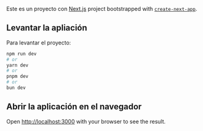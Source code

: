 Este es un proyecto con [Next.js](https://nextjs.org/) project bootstrapped with [`create-next-app`](https://github.com/vercel/next.js/tree/canary/packages/create-next-app).

## Levantar la apliación 

Para levantar el proyecto:

```bash
npm run dev
# or
yarn dev
# or
pnpm dev
# or
bun dev
```

## Abrir la aplicación en el navegador
Open [http://localhost:3000](http://localhost:3000) with your browser to see the result.
